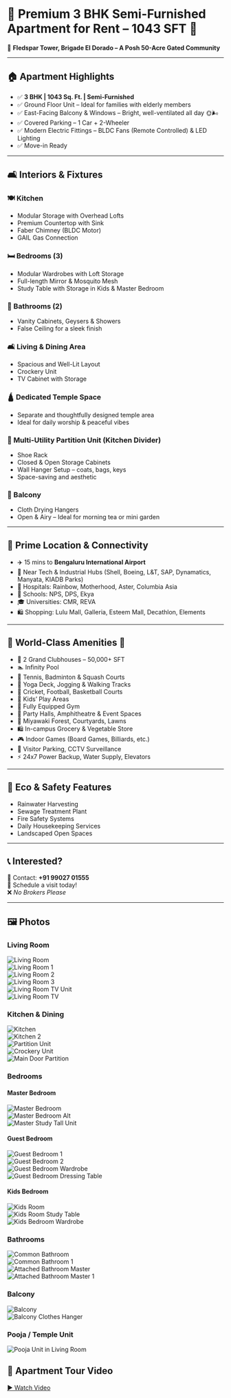 # 🌟 Premium 3 BHK Semi-Furnished Apartment for Rent – 1043 SFT 🌟  

📍 **Fledspar Tower, Brigade El Dorado – A Posh 50-Acre Gated Community**  

---

## 🏠 Apartment Highlights
- ✅ **3 BHK | 1043 Sq. Ft. | Semi-Furnished**
- ✅ Ground Floor Unit – Ideal for families with elderly members
- ✅ East-Facing Balcony & Windows – Bright, well-ventilated all day 🌞🌬️
- ✅ Covered Parking – 1 Car + 2-Wheeler
- ✅ Modern Electric Fittings – BLDC Fans (Remote Controlled) & LED Lighting
- ✅ Move-in Ready  

---

## 🛋️ Interiors & Fixtures  

### 🍽️ Kitchen
- Modular Storage with Overhead Lofts  
- Premium Countertop with Sink  
- Faber Chimney (BLDC Motor)  
- GAIL Gas Connection  

### 🛏️ Bedrooms (3)  
- Modular Wardrobes with Loft Storage  
- Full-length Mirror & Mosquito Mesh  
- Study Table with Storage in Kids & Master Bedroom  

### 🚿 Bathrooms (2)  
- Vanity Cabinets, Geysers & Showers  
- False Ceiling for a sleek finish  

### 🛋️ Living & Dining Area  
- Spacious and Well-Lit Layout  
- Crockery Unit  
- TV Cabinet with Storage  

### 🛕 Dedicated Temple Space  
- Separate and thoughtfully designed temple area  
- Ideal for daily worship & peaceful vibes  

### 🧱 Multi-Utility Partition Unit (Kitchen Divider)  
- Shoe Rack  
- Closed & Open Storage Cabinets  
- Wall Hanger Setup – coats, bags, keys  
- Space-saving and aesthetic  

### 🌿 Balcony  
- Cloth Drying Hangers  
- Open & Airy – Ideal for morning tea or mini garden  

---

## 📍 Prime Location & Connectivity
- ✈️ 15 mins to **Bengaluru International Airport**
- 💼 Near Tech & Industrial Hubs (Shell, Boeing, L&T, SAP, Dynamatics, Manyata, KIADB Parks)
- 🏥 Hospitals: Rainbow, Motherhood, Aster, Columbia Asia
- 🏫 Schools: NPS, DPS, Ekya  
- 🎓 Universities: CMR, REVA  
- 🛍️ Shopping: Lulu Mall, Galleria, Esteem Mall, Decathlon, Elements  

---

## 🌟 World-Class Amenities 🌟
- 🏢 2 Grand Clubhouses – 50,000+ SFT  
- 🏊 Infinity Pool  
- 🎾 Tennis, Badminton & Squash Courts  
- 🧘 Yoga Deck, Jogging & Walking Tracks  
- 🏀 Cricket, Football, Basketball Courts  
- 👶 Kids’ Play Areas  
- 💪 Fully Equipped Gym  
- 🎉 Party Halls, Amphitheatre & Event Spaces  
- 🌳 Miyawaki Forest, Courtyards, Lawns  
- 🛍️ In-campus Grocery & Vegetable Store  
- 🎮 Indoor Games (Board Games, Billiards, etc.)  
- 🚗 Visitor Parking, CCTV Surveillance  
- ⚡ 24x7 Power Backup, Water Supply, Elevators  

---

## 🌱 Eco & Safety Features
- Rainwater Harvesting  
- Sewage Treatment Plant  
- Fire Safety Systems  
- Daily Housekeeping Services  
- Landscaped Open Spaces  

---

## 📞 Interested?
📱 Contact: **+91 99027 01555**  
📅 Schedule a visit today!  
❌ *No Brokers Please*  

---

## 🖼️ Photos  

### Living Room
![Living Room](images/Living_Room.JPG)  
![Living Room 1](images/Living_Room_1.JPG)  
![Living Room 2](images/Living_Room_2.JPG)  
![Living Room 3](images/Living_Room_3.JPG)  
![Living Room TV Unit](images/Living_Room_TV_Unit.JPG)  
![Living Room TV](images/LivingRoom_TV.JPG)  

### Kitchen & Dining
![Kitchen](images/Kitchen.JPG)  
![Kitchen 2](images/Kitchen_2.JPG)  
![Partition Unit](images/Partition_Unit_Kitchen.JPG)  
![Crockery Unit](images/Crockery_Unit.JPG)  
![Main Door Partition](images/Main_Door_Partition_Unit.JPG)  

### Bedrooms
#### Master Bedroom
![Master Bedroom](images/Master_Bedroom.JPG)  
![Master Bedroom Alt](images/Master-Bedroom.JPG)  
![Master Study Tall Unit](images/Master_bedroom_Study_Tall_Unit.JPG)  

#### Guest Bedroom
![Guest Bedroom 1](images/Guest_bedroom_1.JPG)  
![Guest Bedroom 2](images/Guest_bedroom_2.JPG)  
![Guest Bedroom Wardrobe](images/Guest_Bedroom_Wardrobe.JPG)  
![Guest Bedroom Dressing Table](images/Guest_Bedroom_DressingTable.JPG)  

#### Kids Bedroom
![Kids Room](images/Kids_Room.JPG)  
![Kids Room Study Table](images/Kids_Room_Study_Table.JPG)  
![Kids Bedroom Wardrobe](images/Kids_Bedroom_Wardrobe.JPG)  

### Bathrooms
![Common Bathroom](images/Common_Bathroom.JPG)  
![Common Bathroom 1](images/Common_Bathroom_1.JPG)  
![Attached Bathroom Master](images/Attached_Bathroom_Master_Bedroom.JPG)  
![Attached Bathroom Master 1](images/Attached_bathroom_Master_Bedroom_1.JPG)  

### Balcony
![Balcony](images/Balcony.JPG)  
![Balcony Clothes Hanger](images/Balcony_Clothes_Hanger.JPG)  

### Pooja / Temple Unit
![Pooja Unit in Living Room](images/Pooja_Unit_Living_Room.JPG)  


## 🎥 Apartment Tour Video
[▶️ Watch Video](videos/Apartment_Tour.mp4)